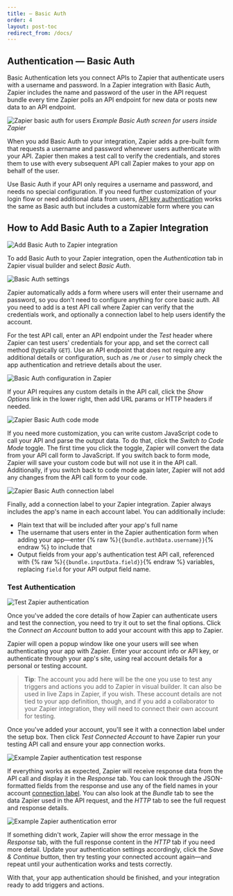 ```yaml
---
title: — Basic Auth
order: 4
layout: post-toc
redirect_from: /docs/
---
```


## Authentication — Basic Auth

Basic Authentication lets you connect APIs to Zapier that authenticate users with a username and password. In a Zapier integration with Basic Auth, Zapier includes the name and password of the user in the API request bundle every time Zapier polls an API endpoint for new data or posts new data to an API endpoint.

![Zapier basic auth for users](https://cdn.zapier.com/storage/photos/8987788036a5a70072c9e75c4911ff6a.png)
_Example Basic Auth screen for users inside Zapier_

When you add Basic Auth to your integration, Zapier adds a pre-built form that requests a username and password whenever users authenticate with your API. Zapier then makes a test call to verify the credentials, and stores them to use with every subsequent API call Zapier makes to your app on behalf of the user. 

Use Basic Auth if your API only requires a username and password, and needs no special configuration. If you need further customization of your login flow or need additional data from users, [API key authentication](https://zapier.github.io/visual-builder/docs/apikey) works the same as Basic auth but includes a customizable form where you can 

## How to Add Basic Auth to a Zapier Integration

![Add Basic Auth to Zapier integration](https://cdn.zapier.com/storage/photos/d5f4146ecea9123de570743234478dfa.png)

To add Basic Auth to your Zapier integration, open the _Authentication_ tab in Zapier visual builder and select _Basic Auth_.

![Basic Auth settings](https://cdn.zapier.com/storage/photos/f29b99f3c22fa166852086d76e484774.png)

Zapier automatically adds a form where users will enter their username and password, so you don't need to configure anything for core basic auth. All you need to add is a test API call where Zapier can verify that the credentials work, and optionally a connection label to help users identify the account.

For the test API call, enter an API endpoint under the _Test_ header where Zapier can test users' credentials for your app, and set the correct call method (typically `GET`). Use an API endpoint that does not require any additional details or configuration, such as `/me` or `/user` to simply check the app authentication and retrieve details about the user.

![Basic Auth configuration in Zapier](https://cdn.zapier.com/storage/photos/6a872d65924adb5c12afe54589f387f7.png)

If your API requires any custom details in the API call, click the _Show Options_ link in the lower right, then add URL params or HTTP headers if needed.

![Zapier Basic Auth code mode](https://cdn.zapier.com/storage/photos/16d02986ea3fda8bcae045604df3872e.png)

If you need more customization, you can write custom JavaScript code to call your API and parse the output data. To do that, click the _Switch to Code Mode_ toggle. The first time you click the toggle, Zapier will convert the data from your API call form to JavaScript. If you switch back to form mode, Zapier will save your custom code but will not use it in the API call. Additionally, if you switch back to code mode again later, Zapier will not add any changes from the API call form to your code.

![Zapier Basic Auth connection label](https://cdn.zapier.com/storage/photos/196e9987836a34e4528a0b8ebd9dbd25.png)

Finally, add a connection label to your Zapier integration. Zapier always includes the app's name in each account label. You can additionally include:

- Plain text that will be included after your app's full name
- The username that users enter in the Zapier authentication form when adding your app—enter {% raw %}`{{bundle.authData.username}}`{% endraw %} to include that
- Output fields from your app's authentication test API call, referenced with {% raw %}`{{bundle.inputData.field}}`{% endraw %} variables, replacing `field` for your API output field name.

### Test Authentication

![Test Zapier authentication](https://cdn.zapier.com/storage/photos/37a59dae4fe33ffc4894b1df23e7be83.png)

Once you've added the core details of how Zapier can authenticate users and test the connection, you need to try it out to set the final options. Click the _Connect an Account_ button to add your account with this app to Zapier.

Zapier will open a popup window like one your users will see when authenticating your app with Zapier. Enter your account info or API key, or authenticate through your app's site, using real account details for a personal or testing account.

> **Tip**: The account you add here will be the one you use to test any triggers and actions you add to Zapier in visual builder. It can also be used in live Zaps in Zapier, if you wish. These account details are not tied to your app definition, though, and if you add a collaborator to your Zapier integration, they will need to connect their own account for testing.

Once you've added your account, you'll see it with a connection label under the setup box. Then click _Test Connected Account_ to have Zapier run your testing API call and ensure your app connection works.

![Example Zapier authentication test response](https://cdn.zapier.com/storage/photos/d5cf1a5cbc5a8389ad3272d01ef71c06.png)

If everything works as expected, Zapier will receive response data from the API call and display it in the _Response_ tab. You can look through the JSON-formatted fields from the response and use any of the field names in your account [connection label](#label). You can also look at the _Bundle_ tab to see the data Zapier used in the API request, and the _HTTP_ tab to see the full request and response details.

![Example Zapier authentication error](https://cdn.zapier.com/storage/photos/3337e520ebab7b09de282e598ea70cfd.png)

If something didn't work, Zapier will show the error message in the _Response_ tab, with the full response content in the _HTTP_ tab if you need more detail. Update your authentication settings accordingly, click the _Save & Continue_ button, then try testing your connected account again—and repeat until your authentication works and tests correctly.

With that, your app authentication should be finished, and your integration ready to add triggers and actions.